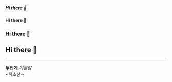 ##### Hi there 👋
#### Hi there 👋
### Hi there 👋
## Hi there 👋
---
**두껍게**
*기울임*<br>
~취소선~
<!--
**sunkim09/sunkim09** is a ✨ _special_ ✨ repository because its `README.md` (this file) appears on your GitHub profile.

Here are some ideas to get you started:

- 🔭 I’m currently working on ...
- 🌱 I’m currently learning ...
- 👯 I’m looking to collaborate on ...
- 🤔 I’m looking for help with ...
- 💬 Ask me about ...
- 📫 How to reach me: ...
- 😄 Pronouns: ...
- ⚡ Fun fact: ...
-->
